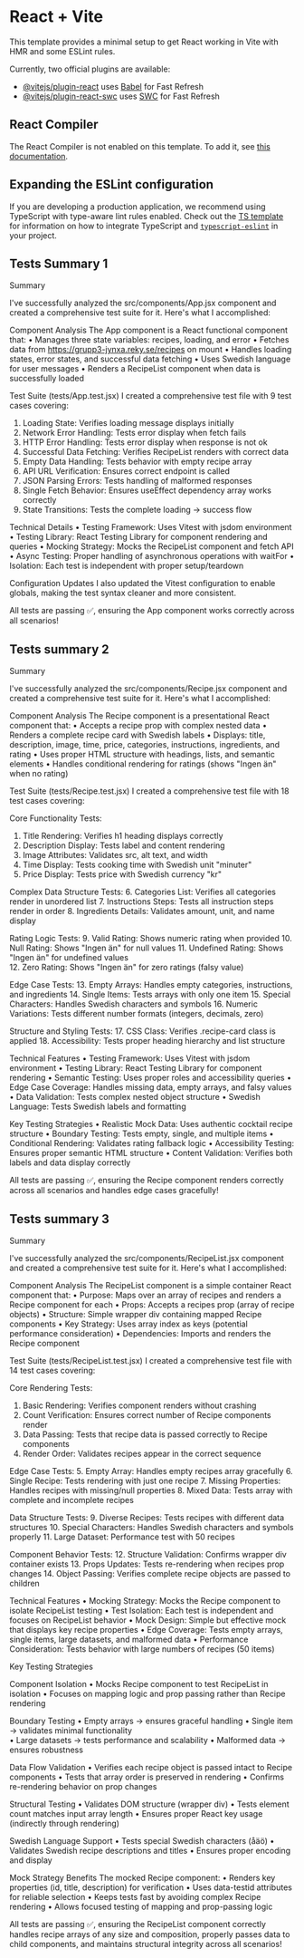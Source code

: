 # React + Vite

This template provides a minimal setup to get React working in Vite with HMR and some ESLint rules.

Currently, two official plugins are available:

- [@vitejs/plugin-react](https://github.com/vitejs/vite-plugin-react/blob/main/packages/plugin-react) uses [Babel](https://babeljs.io/) for Fast Refresh
- [@vitejs/plugin-react-swc](https://github.com/vitejs/vite-plugin-react/blob/main/packages/plugin-react-swc) uses [SWC](https://swc.rs/) for Fast Refresh

## React Compiler

The React Compiler is not enabled on this template. To add it, see [this documentation](https://react.dev/learn/react-compiler/installation).

## Expanding the ESLint configuration

If you are developing a production application, we recommend using TypeScript with type-aware lint rules enabled. Check out the [TS template](https://github.com/vitejs/vite/tree/main/packages/create-vite/template-react-ts) for information on how to integrate TypeScript and [`typescript-eslint`](https://typescript-eslint.io) in your project.

## Tests Summary 1

Summary

I've successfully analyzed the src/components/App.jsx component and created a comprehensive test suite for it. Here's what I accomplished:

Component Analysis
The App component is a React functional component that:
• Manages three state variables: recipes, loading, and error
• Fetches data from https://grupp3-jynxa.reky.se/recipes on mount
• Handles loading states, error states, and successful data fetching
• Uses Swedish language for user messages
• Renders a RecipeList component when data is successfully loaded

Test Suite (tests/App.test.jsx)
I created a comprehensive test file with 9 test cases covering:

1. Loading State: Verifies loading message displays initially
2. Network Error Handling: Tests error display when fetch fails
3. HTTP Error Handling: Tests error display when response is not ok
4. Successful Data Fetching: Verifies RecipeList renders with correct data
5. Empty Data Handling: Tests behavior with empty recipe array
6. API URL Verification: Ensures correct endpoint is called
7. JSON Parsing Errors: Tests handling of malformed responses
8. Single Fetch Behavior: Ensures useEffect dependency array works correctly
9. State Transitions: Tests the complete loading → success flow

Technical Details
• Testing Framework: Uses Vitest with jsdom environment
• Testing Library: React Testing Library for component rendering and queries
• Mocking Strategy: Mocks the RecipeList component and fetch API
• Async Testing: Proper handling of asynchronous operations with waitFor
• Isolation: Each test is independent with proper setup/teardown

Configuration Updates
I also updated the Vitest configuration to enable globals, making the test syntax cleaner and more consistent.

All tests are passing ✅, ensuring the App component works correctly across all scenarios!

## Tests summary 2

Summary

I've successfully analyzed the src/components/Recipe.jsx component and created a comprehensive test suite for it. Here's what I accomplished:

Component Analysis
The Recipe component is a presentational React component that:
• Accepts a recipe prop with complex nested data
• Renders a complete recipe card with Swedish labels
• Displays: title, description, image, time, price, categories, instructions, ingredients, and rating
• Uses proper HTML structure with headings, lists, and semantic elements
• Handles conditional rendering for ratings (shows "Ingen än" when no rating)

Test Suite (tests/Recipe.test.jsx)
I created a comprehensive test file with 18 test cases covering:

Core Functionality Tests:

1. Title Rendering: Verifies h1 heading displays correctly
2. Description Display: Tests label and content rendering
3. Image Attributes: Validates src, alt text, and width
4. Time Display: Tests cooking time with Swedish unit "minuter"
5. Price Display: Tests price with Swedish currency "kr"

Complex Data Structure Tests: 6. Categories List: Verifies all categories render in unordered list 7. Instructions Steps: Tests all instruction steps render in order 8. Ingredients Details: Validates amount, unit, and name display

Rating Logic Tests: 9. Valid Rating: Shows numeric rating when provided 10. Null Rating: Shows "Ingen än" for null values 11. Undefined Rating: Shows "Ingen än" for undefined values  
12. Zero Rating: Shows "Ingen än" for zero ratings (falsy value)

Edge Case Tests: 13. Empty Arrays: Handles empty categories, instructions, and ingredients 14. Single Items: Tests arrays with only one item 15. Special Characters: Handles Swedish characters and symbols 16. Numeric Variations: Tests different number formats (integers, decimals, zero)

Structure and Styling Tests: 17. CSS Class: Verifies .recipe-card class is applied 18. Accessibility: Tests proper heading hierarchy and list structure

Technical Features
• Testing Framework: Uses Vitest with jsdom environment
• Testing Library: React Testing Library for component rendering
• Semantic Testing: Uses proper roles and accessibility queries
• Edge Case Coverage: Handles missing data, empty arrays, and falsy values
• Data Validation: Tests complex nested object structure
• Swedish Language: Tests Swedish labels and formatting

Key Testing Strategies
• Realistic Mock Data: Uses authentic cocktail recipe structure
• Boundary Testing: Tests empty, single, and multiple items
• Conditional Rendering: Validates rating fallback logic
• Accessibility Testing: Ensures proper semantic HTML structure
• Content Validation: Verifies both labels and data display correctly

All tests are passing ✅, ensuring the Recipe component renders correctly across all scenarios and handles edge cases gracefully!

## Tests summary 3

Summary

I've successfully analyzed the src/components/RecipeList.jsx component and created a comprehensive test suite for it. Here's what I accomplished:

Component Analysis
The RecipeList component is a simple container React component that:
• Purpose: Maps over an array of recipes and renders a Recipe component for each
• Props: Accepts a recipes prop (array of recipe objects)
• Structure: Simple wrapper div containing mapped Recipe components
• Key Strategy: Uses array index as keys (potential performance consideration)
• Dependencies: Imports and renders the Recipe component

Test Suite (tests/RecipeList.test.jsx)
I created a comprehensive test file with 14 test cases covering:

Core Rendering Tests:

1. Basic Rendering: Verifies component renders without crashing
2. Count Verification: Ensures correct number of Recipe components render
3. Data Passing: Tests that recipe data is passed correctly to Recipe components
4. Render Order: Validates recipes appear in the correct sequence

Edge Case Tests: 5. Empty Array: Handles empty recipes array gracefully 6. Single Recipe: Tests rendering with just one recipe 7. Missing Properties: Handles recipes with missing/null properties 8. Mixed Data: Tests array with complete and incomplete recipes

Data Structure Tests: 9. Diverse Recipes: Tests recipes with different data structures 10. Special Characters: Handles Swedish characters and symbols properly 11. Large Dataset: Performance test with 50 recipes

Component Behavior Tests: 12. Structure Validation: Confirms wrapper div container exists 13. Props Updates: Tests re-rendering when recipes prop changes 14. Object Passing: Verifies complete recipe objects are passed to children

Technical Features
• Mocking Strategy: Mocks the Recipe component to isolate RecipeList testing
• Test Isolation: Each test is independent and focuses on RecipeList behavior
• Mock Design: Simple but effective mock that displays key recipe properties
• Edge Coverage: Tests empty arrays, single items, large datasets, and malformed data
• Performance Consideration: Tests behavior with large numbers of recipes (50 items)

Key Testing Strategies

Component Isolation
• Mocks Recipe component to test RecipeList in isolation
• Focuses on mapping logic and prop passing rather than Recipe rendering

Boundary Testing
• Empty arrays → ensures graceful handling
• Single item → validates minimal functionality  
• Large datasets → tests performance and scalability
• Malformed data → ensures robustness

Data Flow Validation
• Verifies each recipe object is passed intact to Recipe components
• Tests that array order is preserved in rendering
• Confirms re-rendering behavior on prop changes

Structural Testing
• Validates DOM structure (wrapper div)
• Tests element count matches input array length
• Ensures proper React key usage (indirectly through rendering)

Swedish Language Support
• Tests special Swedish characters (åäö)
• Validates Swedish recipe descriptions and titles
• Ensures proper encoding and display

Mock Strategy Benefits
The mocked Recipe component:
• Renders key properties (id, title, description) for verification
• Uses data-testid attributes for reliable selection
• Keeps tests fast by avoiding complex Recipe rendering
• Allows focused testing of mapping and prop-passing logic

All tests are passing ✅, ensuring the RecipeList component correctly handles recipe arrays of any size and composition, properly passes data to child components, and maintains structural integrity across all scenarios!
